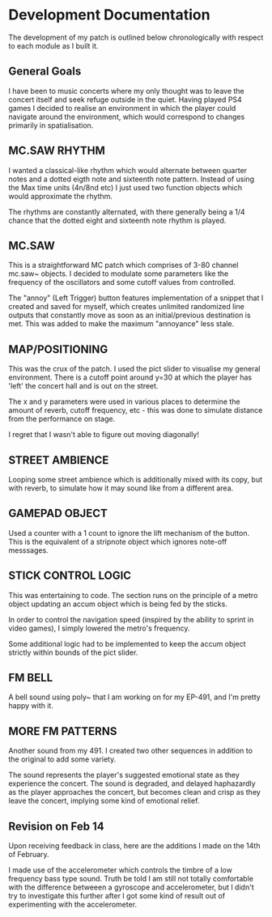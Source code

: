 # Development Documentation

The development of my patch is outlined below chronologically with respect to each module as I built it.

## General Goals
I have been to music concerts where my only thought was to leave the concert itself and seek refuge outside in the quiet. Having played PS4 games I decided to realise an environment in which the player could navigate around the environment, which would correspond to changes primarily in spatialisation.

## MC.SAW RHYTHM
I wanted a classical-like rhythm which would alternate between quarter notes and a dotted eigth note and sixteenth note pattern. Instead of using the Max time units (4n/8nd etc) I just used two function objects which would approximate the rhythm. 

The rhythms are constantly alternated, with there generally being a 1/4 chance that the dotted eight and sixteenth note rhythm is played.


## MC.SAW
This is a straightforward MC patch which comprises of 3-80 channel mc.saw~ objects. I decided to modulate some parameters like the frequency of the oscillators and some cutoff values from controlled.

The "annoy" (Left Trigger) button features implementation of a snippet that I created and saved for myself, which creates unlimited randomized line outputs that constantly move as soon as an initial/previous destination is met. This was added to make the maximum "annoyance" less stale.

## MAP/POSITIONING
This was the crux of the patch. I used the pict slider to visualise my general environment. There is a cutoff point around y=30 at which the player has 'left' the concert hall and is out on the street. 

The x and y parameters were used in various places to determine the amount of reverb, cutoff frequency, etc - this was done to simulate distance from the performance on stage.

I regret that I wasn't able to figure out moving diagonally!
## STREET AMBIENCE

Looping some street ambience which is additionally mixed with its copy, but with reverb, to simulate how it may sound like from a different area.

## GAMEPAD OBJECT

Used a counter with a 1 count to ignore the lift mechanism of the button. This is the equivalent of a stripnote object which ignores note-off messsages.

## STICK CONTROL LOGIC

This was entertaining to code. The section runs on the principle of a metro object updating an accum object which is being fed by the sticks. 

In order to control the navigation speed (inspired by the ability to sprint in video games), I simply lowered the metro's frequency.

Some additional logic had to be implemented to keep the accum object strictly within bounds of the pict slider.

## FM BELL

A bell sound using poly~ that I am working on for my EP-491, and I'm pretty happy with it.

## MORE FM PATTERNS
Another sound from my 491. I created two other sequences in addition to the original to add some variety.

The sound represents the player's suggested emotional state as they experience the concert. The sound is degraded, and delayed haphazardly as the player approaches the concert, but becomes clean and crisp as they leave the concert, implying some kind of emotional relief.

## Revision on Feb 14

Upon receiving feedback in class, here are the additions I made on the 14th of February.

I made use of the accelerometer which controls the timbre of a low frequency bass type sound. Truth be told I am still not totally comfortable with the difference betweeen a gyroscope and accelerometer, but I didn't try to investigate this further after I got some kind of result out of experimenting with the accelerometer.